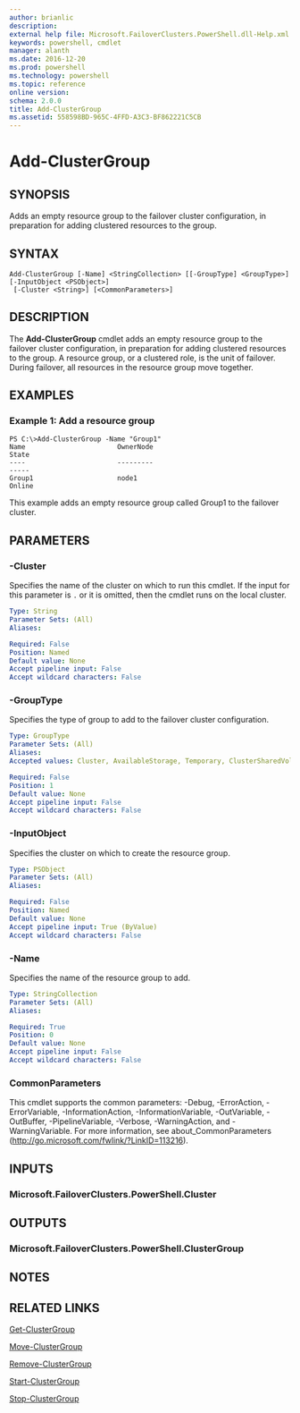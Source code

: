 ```yaml
---
author: brianlic
description: 
external help file: Microsoft.FailoverClusters.PowerShell.dll-Help.xml
keywords: powershell, cmdlet
manager: alanth
ms.date: 2016-12-20
ms.prod: powershell
ms.technology: powershell
ms.topic: reference
online version: 
schema: 2.0.0
title: Add-ClusterGroup
ms.assetid: 558598BD-965C-4FFD-A3C3-BF862221C5CB
---
```


# Add-ClusterGroup

## SYNOPSIS
Adds an empty resource group to the failover cluster configuration, in preparation for adding clustered resources to the group.

## SYNTAX

```
Add-ClusterGroup [-Name] <StringCollection> [[-GroupType] <GroupType>] [-InputObject <PSObject>]
 [-Cluster <String>] [<CommonParameters>]
```

## DESCRIPTION
The **Add-ClusterGroup** cmdlet adds an empty resource group to the failover cluster configuration, in preparation for adding clustered resources to the group.
A resource group, or a clustered role, is the unit of failover.
During failover, all resources in the resource group move together.

## EXAMPLES

### Example 1: Add a resource group
```
PS C:\>Add-ClusterGroup -Name "Group1"
Name                       OwnerNode                                      State 
----                       ---------                                      ----- 
Group1                     node1                                         Online
```

This example adds an empty resource group called Group1 to the failover cluster.

## PARAMETERS

### -Cluster
Specifies the name of the cluster on which to run this cmdlet.
If the input for this parameter is `.` or it is omitted, then the cmdlet runs on the local cluster.

```yaml
Type: String
Parameter Sets: (All)
Aliases: 

Required: False
Position: Named
Default value: None
Accept pipeline input: False
Accept wildcard characters: False
```

### -GroupType
Specifies the type of group to add to the failover cluster configuration.

```yaml
Type: GroupType
Parameter Sets: (All)
Aliases: 
Accepted values: Cluster, AvailableStorage, Temporary, ClusterSharedVolume, ClusterStoragePool, FileServer, DhcpServer, Dtc, Msmq, Wins, StandAloneDfs, GenericApplication, GenericService, GenericScript, IScsiNameService, VirtualMachine, TsSessionBroker, IScsiTarget, ScaleoutFileServer, VMReplicaBroker, TaskScheduler, Unknown

Required: False
Position: 1
Default value: None
Accept pipeline input: False
Accept wildcard characters: False
```

### -InputObject
Specifies the cluster on which to create the resource group.

```yaml
Type: PSObject
Parameter Sets: (All)
Aliases: 

Required: False
Position: Named
Default value: None
Accept pipeline input: True (ByValue)
Accept wildcard characters: False
```

### -Name
Specifies the name of the resource group to add.

```yaml
Type: StringCollection
Parameter Sets: (All)
Aliases: 

Required: True
Position: 0
Default value: None
Accept pipeline input: False
Accept wildcard characters: False
```

### CommonParameters
This cmdlet supports the common parameters: -Debug, -ErrorAction, -ErrorVariable, -InformationAction, -InformationVariable, -OutVariable, -OutBuffer, -PipelineVariable, -Verbose, -WarningAction, and -WarningVariable. For more information, see about_CommonParameters (http://go.microsoft.com/fwlink/?LinkID=113216).

## INPUTS

### Microsoft.FailoverClusters.PowerShell.Cluster

## OUTPUTS

### Microsoft.FailoverClusters.PowerShell.ClusterGroup

## NOTES

## RELATED LINKS

[Get-ClusterGroup](./Get-ClusterGroup.md)

[Move-ClusterGroup](./Move-ClusterGroup.md)

[Remove-ClusterGroup](./Remove-ClusterGroup.md)

[Start-ClusterGroup](./Start-ClusterGroup.md)

[Stop-ClusterGroup](./Stop-ClusterGroup.md)

